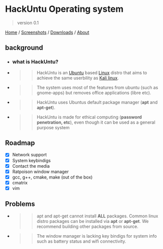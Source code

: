 
# HackUntu Operating system
> version 0.1

[Home](https://vultureofficial.github.io/) / [Screenshots](https://vultureofficial.github.io/) / [Downloads](https://vultureofficial.github.io/) / [About](https://vultureofficial.github.io/) 



## background
- ### what is HackUntu?
- >> HackUntu is an [Ubuntu](https://www.ubuntu.com) based [Linux](https://www.kernel.org) distro that aims to achieve the same userbility as [Kali linux](https://www.kali.org/).
- >> The system uses most of the features from ubuntu (such as gnome-apps) but removes office applications (libre etc).
- >> HackUntu uses Ubuntus default package manager (**apt** and **apt-get**).
- >> HackUntu is made for ethical computing (**password penetration, etc**), even though it can be used as a general purpose system 



## Roadmap
- [x] Network support
- [x] System keybindigs
- [x] Contact the media
- [x] Ratpoison window manager
- [x] gcc, g++, cmake, make (out of the box)
- [x] cmatrix 
- [x] vim  

## Problems 
- >> apt and apt-get cannot install **ALL** packages. Common linux distro packages can be installed via **apt** or **apt-get**. We recommend building other packages from source.
- >> The window manager is lacking key bindigs for system info such as battery status and wifi connectivity.  
